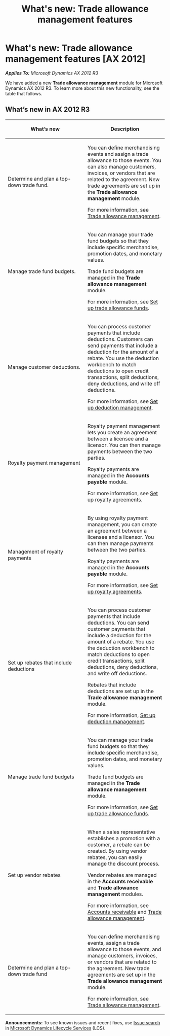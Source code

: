 ﻿---
title: "What's new: Trade allowance management features"
TOCTitle: Trade allowance management features
ms:assetid: 82714c4a-bd8d-496b-9515-77cc2f87882e
ms:mtpsurl: https://technet.microsoft.com/en-us/library/Dn600260(v=AX.60)
ms:contentKeyID: 62200288
ms.date: 03/04/2015
mtps_version: v=AX.60
---

# What's new: Trade allowance management features [AX 2012]


_**Applies To:** Microsoft Dynamics AX 2012 R3_

We have added a new **Trade allowance management** module for Microsoft Dynamics AX 2012 R3. To learn more about this new functionality, see the table that follows.

## What’s new in AX 2012 R3

<table>
<colgroup>
<col style="width: 50%" />
<col style="width: 50%" />
</colgroup>
<thead>
<tr class="header">
<th><p>What’s new</p></th>
<th><p>Description</p></th>
</tr>
</thead>
<tbody>
<tr class="odd">
<td><p>Determine and plan a top-down trade fund.</p></td>
<td><p>You can define merchandising events and assign a trade allowance to those events. You can also manage customers, invoices, or vendors that are related to the agreement. New trade agreements are set up in the <strong>Trade allowance management</strong> module.</p>
<p>For more information, see <a href="trade-allowance-management.md">Trade allowance management</a>.</p></td>
</tr>
<tr class="even">
<td><p>Manage trade fund budgets.</p></td>
<td><p>You can manage your trade fund budgets so that they include specific merchandise, promotion dates, and monetary values.</p>
<p>Trade fund budgets are managed in the <strong>Trade allowance management</strong> module.</p>
<p>For more information, see <a href="set-up-trade-allowance-funds.md">Set up trade allowance funds</a>.</p></td>
</tr>
<tr class="odd">
<td><p>Manage customer deductions.</p></td>
<td><p>You can process customer payments that include deductions. Customers can send payments that include a deduction for the amount of a rebate. You use the deduction workbench to match deductions to open credit transactions, split deductions, deny deductions, and write off deductions.</p>
<p>For more information, see <a href="set-up-deduction-management.md">Set up deduction management</a>.</p></td>
</tr>
<tr class="even">
<td><p>Royalty payment management</p></td>
<td><p>Royalty payment management lets you create an agreement between a licensee and a licensor. You can then manage payments between the two parties.</p>
<p>Royalty payments are managed in the <strong>Accounts payable</strong> module.</p>
<p>For more information, see <a href="set-up-royalty-agreements.md">Set up royalty agreements</a>.</p></td>
</tr>
<tr class="odd">
<td><p>Management of royalty payments</p></td>
<td><p>By using royalty payment management, you can create an agreement between a licensee and a licensor. You can then manage payments between the two parties.</p>
<p>Royalty payments are managed in the <strong>Accounts payable</strong> module.</p>
<p>For more information, see <a href="set-up-royalty-agreements.md">Set up royalty agreements</a>.</p></td>
</tr>
<tr class="even">
<td><p>Set up rebates that include deductions</p></td>
<td><p>You can process customer payments that include deductions. You can send customer payments that include a deduction for the amount of a rebate. You use the deduction workbench to match deductions to open credit transactions, split deductions, deny deductions, and write off deductions.</p>
<p>Rebates that include deductions are set up in the <strong>Trade allowance management</strong> module.</p>
<p>For more information, <a href="set-up-deduction-management.md">Set up deduction management</a>.</p></td>
</tr>
<tr class="odd">
<td><p>Manage trade fund budgets</p></td>
<td><p>You can manage your trade fund budgets so that they include specific merchandise, promotion dates, and monetary values.</p>
<p>Trade fund budgets are managed in the <strong>Trade allowance management</strong> module.</p>
<p>For more information, see <a href="set-up-trade-allowance-funds.md">Set up trade allowance funds</a>.</p></td>
</tr>
<tr class="even">
<td><p>Set up vendor rebates</p></td>
<td><p>When a sales representative establishes a promotion with a customer, a rebate can be created. By using vendor rebates, you can easily manage the discount process.</p>
<p>Vendor rebates are managed in the <strong>Accounts receivable</strong> and <strong>Trade allowance management</strong> modules.</p>
<p>For more information, see <a href="accounts-receivable.md">Accounts receivable</a> and <a href="trade-allowance-management.md">Trade allowance management</a>.</p></td>
</tr>
<tr class="odd">
<td><p>Determine and plan a top-down trade fund</p></td>
<td><p>You can define merchandising events, assign a trade allowance to those events, and manage customers, invoices, or vendors that are related to the agreement. New trade agreements are set up in the <strong>Trade allowance management</strong> module.</p>
<p>For more information, see <a href="trade-allowance-management.md">Trade allowance management</a>.</p></td>
</tr>
</tbody>
</table>

  
**Announcements:** To see known issues and recent fixes, use [Issue search](http://go.microsoft.com/fwlink/?linkid=389258) in [Microsoft Dynamics Lifecycle Services](http://go.microsoft.com/fwlink/?linkid=306505) (LCS).

